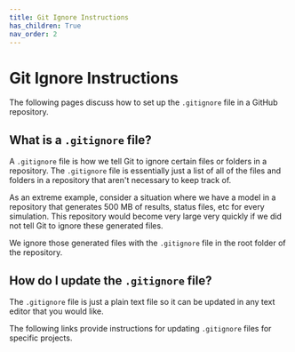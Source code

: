 ```yaml
---
title: Git Ignore Instructions
has_children: True
nav_order: 2
---
```


# Git Ignore Instructions

The following pages discuss how to set up the `.gitignore` file in a GitHub repository.

## What is a `.gitignore` file?

A `.gitignore` file is how we tell Git to ignore certain files or folders in a repository. The `.gitignore` file is essentially just a list of all of the files and folders in a repository that aren't necessary to keep track of. 

As an extreme example, consider a situation where we have a model in a repository that generates 500 MB of results, status files, etc for every simulation. This repository would become very large very quickly if we did not tell Git to ignore these generated files.

We ignore those generated files with the `.gitignore` file in the root folder of the repository.

## How do I update the `.gitignore` file?

The `.gitignore` file is just a plain text file so it can be updated in any text editor that you would like.

The following links provide instructions for updating `.gitignore` files for specific projects.